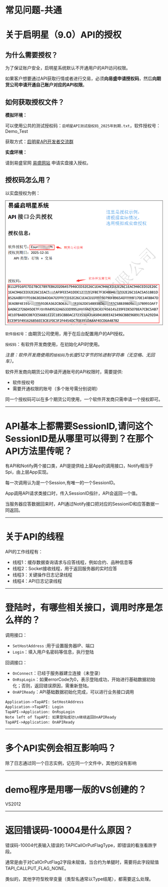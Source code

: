 # 常见问题-共通

# 关于启明星（9.0）API的授权

## 为什么需要授权？

为了保证账户安全，启明星系统默认不开通用户的API访问权限。

如果客户想要通过API获取行情或者进行交易，必须**向易盛申请授权码**，然后**向期货公司申请开通自己账户对应的API权限**。

## 如何获取授权文件？

**模拟环境：**

可以使用公共的测试授权码：`启明星API测试授权码_2025年到期.txt`，软件授权号：Demo_Test

获取方式：[启明星API开发者交流群](http://jq.qq.com/?_wv=1027&k=2DRexiQ)


**实盘环境：**

请到易盛官网 [易盛网站](http://www.esunny.com.cn/index.php?m=content&c=index&a=lists&catid=71) 申请实盘接入授权。


## 授权码怎么用？
以实盘授权为例：

![授权文件使用说明](../images/v9_shou_quan_shi_li.png)

`软件授权号`：由期货公司使用，用于在后台配置用户的API授权。

`授权码`：有软件开发商使用，在初始化API时使用。

*注意：软件开发商使用的`授权码`为长度512字节的16进制字符串（无空格、无回车）。*


软件开发商向期货公司申请开通账号的API权限时，需要提供:
- 软件授权号
- 需要开通权限的账号（多个账号需分别说明）

同一个授权码可以在多个期货公司使用，一个软件开发商只需申请一个授权即可。

----------

# API基本上都需要SessionID,请问这个SessionID是从哪里可以得到？在那个API方法里传呢？

有API和Notify两个接口类，API是提供给上层App的调用接口，Notify相当于Spi，由上层App实现。
 
每一次调用认为是一个Session,有唯一的一个SessionID。

App调用API请求类接口时，传入SessionID指针，API会返回一个值。

当服务器应答数据回来时，API通过Notify接口把对应的SessionID和应答数据一同返回。

----------

# 关于API的线程
 
 API的工作线程有：

- 线程1：缓存数据查询请求与应答线程，例如合约、品种信息等
- 线程2：Socket接收线程，用于返回服务器的实时应答
- 线程3：关键操作日志记录线程
- 线程4：API日志记录线程

----

# 登陆时，有哪些相关接口，调用时序是怎么样的？

调用接口：

- `SetHostAddress` :用于设置服务器IP、端口
- `Login`：填入用户名密码等信息，执行登陆

回调接口： 

- `OnConnect`：已经于服务器建立连接（未登录）
- `OnRspLogin`：如果errorCode为0，表示登陆成功，开始进行基础数据初始化；否则，返回错误原因，需重新登陆。
- `OnAPIReady`：API基础数据初始化完成，可以进行业务接口调用


``` sequence
Application->TapAPI: SetHostAddress
Application->TapAPI: Login
TapAPI->Application: OnRspLogin
Note left of TapAPI: 如果登陆成功\n继续返回OnAPIReady
TapAPI->Application: OnAPIReady
```

---
# 多个API实例会相互影响吗？

除了日志通过同一个日志实例，记在同一个文件中，其他的没有影响

---
# demo程序是用哪一版的VS创建的？
VS2012

---
# 返回错误码-10004是什么原因？

错误码-10004代表输入错误的:TAPICallOrPutFlagType，即错误的看涨看跌字段。

通常是由于对CallOrPutFlag2字段未赋值，当合约为单腿时，需要将此字段赋值TAPI_CALLPUT_FLAG_NONE。

类似的，其他字符型枚举变量（类型名通常以Type结尾），都需要这么处理。


